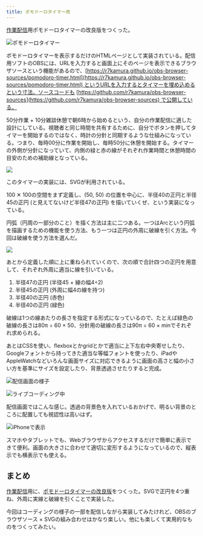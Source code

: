 ```yaml
---
title: ポモドーロタイマー改
---
```

[作業配信](https://www.youtube.com/c/r7kamura)用ポモドーロタイマーの改良版をつくった。

![](https://lh6.googleusercontent.com/Nw7CKNgyC93wo8u9Nb4keeC3Ps-LunKVv13t7RRNI4f7qOafmNO7nOZIUUBRe0D8uDEvfwiu0JKAqSUYi-Qee1Qy_8F1OGsnE63xHt4p_DrgdyzpYrHnlrkoX0e43mwtqEHGVMUlmxclywMKHmuD0mLWdv8RVN_mMqZzNvv1q1uDhaFGjqqgFYZzRzihKw "ポモドーロタイマー")

ポモドーロタイマーを表示するだけのHTMLページとして実装されている。配信用ソフトのOBSには、URLを入力すると画面上にそのページを表示できるブラウザソースという機能があるので、[https://r7kamura.github.io/obs-browser-sources/pomodoro-timer.html](https://r7kamura.github.io/obs-browser-sources/pomodoro-timer.html) というURLを入力するとタイマーを埋め込めるという寸法。ソースコードも [https://github.com/r7kamura/obs-browser-sources](https://github.com/r7kamura/obs-browser-sources) で公開している。

50分作業 + 10分雑談休憩で朝6時から始めるという、自分の作業配信に適した設計にしている。視聴者と同じ時間を共有するために、自分でボタンを押してタイマーを開始するのではなく、時計の分針と同期するような仕組みになっている。つまり、毎時00分に作業を開始し、毎時50分に休憩を開始する。タイマーの外側が分針になっていて、内側の緑と赤の線がそれぞれ作業時間と休憩時間の目安のための補助線となっている。

![](https://lh6.googleusercontent.com/NJbJcqvEfUPRz9tyRhzyd3arihyRp_v3L4de4_jrEqHhY4fU6kfinLUB0S68_FHxhqSgOh2z_ORn6O-y3Y96HDCDOEAenpSecaXNmsjcH1vVwFvukcH-dRvHSxyAZD5DnInCifLAfJQ2Bx_H-tu8sGvhnSI8R6Sc-83pHnfe_GnXduKhndsSWgr42iNjCQ)

このタイマーの実装には、SVGが利用されている。

100 ✕ 100の空間をまず定義し、(50, 50) の位置を中心に、半径40の正円と半径45の正円 (と見えてないけど半径47の正円) を描いていくぜ、という実装になっている。

円弧（円周の一部分のこと）を描く方法は主に二つある。一つはArcという円弧を描画するための機能を使う方法、もう一つは正円の外周に破線を引く方法。今回は破線を使う方法を選んだ。

![](https://lh5.googleusercontent.com/jRUdveZS8TeseiegiLb_vJYGiZOlZCQGqMDBaipBJDk2x5iGGcIqPEZRJBVjlE9CkmQ2RPsXllirPezrMj-joUqR9dJBooj5vBDA2TVFggkB1OePDqA6dmS9i99VHUWV5hi-zfdnhNKDNanSm2JTrYR2y8rxQqSaTg47iE1V4IviF1-ptbZL-xViok83Jw)

あとから定義した順に上に重ねられていくので、次の順で合計四つの正円を用意して、それぞれ外周に適当に線を引いている。

1.  半径47の正円 (半径45 + 線の幅4÷2)
2.  半径45の正円 (外周に幅4の線を持つ)
3.  半径40の正円 (赤色)
4.  半径40の正円 (緑色)

破線は1つの線あたりの長さを指定する形式になっているので、たとえば緑色の破線の長さは80π ÷ 60 × 50、分針用の破線の長さは90π ÷ 60 × minでそれぞれ求められる。

あとはCSSを使い、flexboxとかgridとかで適当に上下左右中央寄せしたり、Googleフォントから持ってきた適当な等幅フォントを使ったり、iPadやAppleWatchなどいろんな画面サイズに対応できるように画面の高さと幅の小さい方を基準にサイズを設定したり、背景透過させたりすると完成。

![](https://lh3.googleusercontent.com/TTelP-GzvuXb2kbKOI7KWjXLB8-eF4kmjCo5lbAQbo6DRz42OxuPsqZnlwAaH6nZrBDYtu5Lc33eiPzW_Zf2isa2tGfJFVRYHBiKAma_v3mVEiPqj_BePV8O1KvyH4jPwV2JaFwWtnqJzlmsDmcaKIFCKx0FnMFAfAqLm6Q_bv5XN95LYIrqSACuX6csVg "配信画面の様子")

![](https://lh6.googleusercontent.com/97ufX4ETUHvg_4sHRo7k1src5iClpJGrm_tjeXfoFiY8UO2B661KLhR3hT-1kFtmIcCY4zAHidNg5DZnKEeRZ20fz517elbrWnXqQGSF6_PloZfKDTKZqlbKjwN18lize2FOoIxbAcSVgRBXtuE8_pOjwKCEvD2iZ5q7PMeYt1NVQz4Z8H28ZG8kYLKrmg "ライブコーディング中")

配信画面ではこんな感じ。透過の背景色を入れているおかげで、明るい背景のところに配置しても視認性は高いはず。

![](https://lh5.googleusercontent.com/LZmhktgF_hNphtm8hnrG-i8-LhMbgJhjT--9QDXAYQOf8WxiK9mGfPAXhFF-K_9fDOHqsf-whkkyjPpU9mZh7l5VPKvMa8YFdzu0iMh611JlbJlEHhK6jul40A5z7yCH9Nu1LVTHoe4VSFEAveNqP7XRCmvKkp5J6d4vc-DdLWBGWfH890hqAXcx7FEf8g "iPhoneで表示")

スマホやタブレットでも、Webブラウザからアクセスするだけで簡単に表示できて便利。画面の大きさに合わせて適切に変形するようになっているので、縦表示でも横表示でも使える。

まとめ
---

[作業配信](https://www.youtube.com/c/r7kamura)用に、[ポモドーロタイマーの改良版](https://github.com/r7kamura/obs-browser-sources)をつくった。SVGで正円を4つ重ね、外周に実線と破線を引くことで実装した。

今回はコーディングの様子の一部を配信しながら実装してみたけれど、OBSのブラウザソース × SVGの組み合わせはかなり楽しい。他にも楽しくて実用的なものをつくってみたい。
